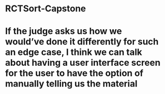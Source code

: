 # RCTSort-Capstone

# If the judge asks us how we would’ve done it differently for such an edge case, I think we can talk about having a user interface screen for the user to have the option of manually telling us the material